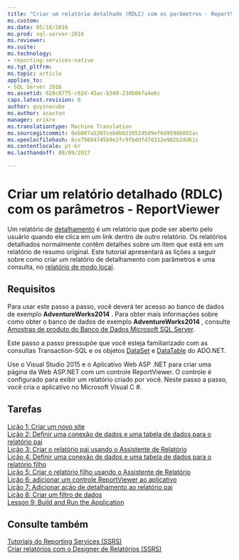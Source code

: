 ```yaml
---
title: "Criar um relatório detalhado (RDLC) com os parâmetros - ReportViewer | Microsoft Docs"
ms.custom: 
ms.date: 05/18/2016
ms.prod: sql-server-2016
ms.reviewer: 
ms.suite: 
ms.technology:
- reporting-services-native
ms.tgt_pltfrm: 
ms.topic: article
applies_to:
- SQL Server 2016
ms.assetid: 628c8775-c62d-45ac-b349-23db86fa4e6c
caps.latest.revision: 8
author: guyinacube
ms.author: asaxton
manager: erikre
ms.translationtype: Machine Translation
ms.sourcegitcommit: 0eb007a5207ceb0b023952d5d9ef6d95986092ac
ms.openlocfilehash: 8ce79884745b9e2fc9fbddfd7d312e982b2dd61c
ms.contentlocale: pt-br
ms.lasthandoff: 08/09/2017

---
```

# <a name="create-drillthrough-rdlc-report-with-parameters---reportviewer"></a>Criar um relatório detalhado (RDLC) com os parâmetros - ReportViewer
Um relatório de [detalhamento](http://technet.microsoft.com/library/ff519554.aspx) é um relatório que pode ser aberto pelo usuário quando ele clica em um link dentro de outro relatório. Os relatórios detalhados normalmente contêm detalhes sobre um item que está em um relatório de resumo original. Este tutorial apresentará as lições a seguir sobre como criar um relatório de detalhamento com parâmetros e uma consulta, no [relatório de modo local](http://msdn.microsoft.com/library/ff487969.aspx).  
  
## <a name="requirements"></a>Requisitos  
Para usar este passo a passo, você deverá ter acesso ao banco de dados de exemplo **AdventureWorks2014** . Para obter mais informações sobre como obter o banco de dados de exemplo **AdventureWorks2014** , consulte [Amostras de produto do Banco de Dados Microsoft SQL Server](http://msftdbprodsamples.codeplex.com/).  
  
Este passo a passo pressupõe que você esteja familiarizado com as consultas Transaction-SQL e os objetos [DataSet](https://msdn.microsoft.com/library/system.data.dataset.aspx) e [DataTable](http://msdn.microsoft.com/library/system.data.datatable.aspx) do ADO.NET.  
  
Use o Visual Studio 2015 e o Aplicativo Web ASP .NET para criar uma página da Web ASP.NET com um controle ReportViewer. O controle é configurado para exibir um relatório criado por você. Neste passo a passo, você cria o aplicativo no Microsoft Visual C #.  
  
## <a name="tasks"></a>Tarefas  
[Lição 1: Criar um novo site](../reporting-services/lesson-1-create-a-new-web-site.md)  
[Lição 2: Definir uma conexão de dados e uma tabela de dados para o relatório pai](../reporting-services/lesson-2-define-a-data-connection-and-data-table-for-parent-report.md)  
[Lição 3: Criar o relatório pai usando o Assistente de Relatório](../reporting-services/lesson-3-design-the-parent-report-using-the-report-wizard.md)  
[Lição 4: Definir uma conexão de dados e uma tabela de dados para o relatório filho](../reporting-services/lesson-4-define-a-data-connection-and-data-table-for-child-report.md)  
[Lição 5: Criar o relatório filho usando o Assistente de Relatório](../reporting-services/lesson-5-design-the-child-report-using-the-report-wizard.md)  
[Lição 6: adicionar um controle ReportViewer ao aplicativo](../reporting-services/lesson-6-add-a-reportviewer-control-to-the-application.md)  
[Lição 7: Adicionar ação de detalhamento ao relatório pai](../reporting-services/lesson-7-add-drillthrough-action-on-parent-report.md)  
[Lição 8: Criar um filtro de dados](../reporting-services/lesson-8-create-a-data-filter.md)  
[Lesson 9: Build and Run the Application](../reporting-services/lesson-9-build-and-run-the-application.md)  
  
## <a name="see-also"></a>Consulte também  
[Tutoriais do Reporting Services &#40;SSRS&#41;](../reporting-services/reporting-services-tutorials-ssrs.md)  
[Criar relatórios com o Designer de Relatórios &#40;SSRS&#41;](../reporting-services/tools/design-reporting-services-paginated-reports-with-report-designer-ssrs.md)  
  


